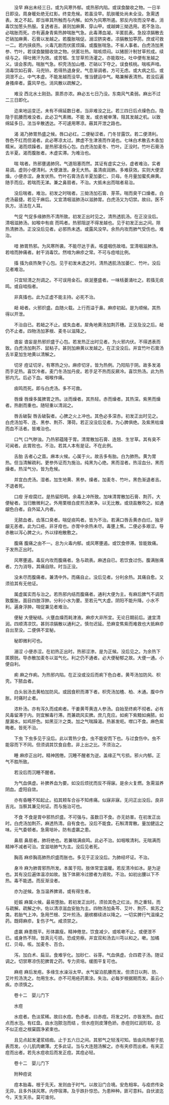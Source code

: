 <!-- { "loadSidebar": true } -->
　　没早 麻出未经三日。或为风寒外郁。或热邪内陷。或误食酸收之物。一日半日即没。周身暖处绝无红影。终变危候。若虽没早。肌肤暖处尚未全没。急需透表。发之不起。即当审其所触而与内解。如外为风寒所遏。邪反内攻而没早者。消毒饮加葱头热服。复透者吉。甚则加麻黄、穿山甲。或越婢三拗选用。若不急治。必喘胀而死。亦有遍身青紫热肿喘胀气急。此毒滞血凝。半匿肌表。急投凉膈散去芒硝加麻黄、石膏以发越之。若腹胀喘促。溺涩脐突者。凉膈散加葶苈。庶或可救一二。若内挟痰热。火毒亢剧而伏匿烦躁。或腹胀喘急。不省人事者。白虎汤加黑参、竹叶。若误食酸醋收敛之物。伏匿壮热。喘咳烦闷。以猪胆汁制甘草煎成。续续与之。得吐微汗为效。或苦瓠、生甘草煎汤灌之。亦能取吐。吐中便有发越之义。误会豕肉。喘胀气急。枳壳汤加山楂、芒硝以下夺之。误食核桃。喘咳声喑。消毒饮如石膏、马兜铃。若得热退身安。气息渐调者。方可无虑。或大病之后。或洞泄不止。中气本虚。不能发越而没早。惟当健运中气。略兼解表清热。若没后遍身搔痒者。露风早也。消风散以疏解之。

　　难没 西北水土刚劲。禀质亦浓。麻必五七日乃没。东南风气柔弱。麻出不过二三日即化。

　　迩来地运变迁。未有不绵延数日者。当非难没之比。若三四日后点燥色白。隐隐于肌腠而难没者。此必卫气素微。不能 发。或衣被单薄。阻其发越之机。以致绵延多日。法当辛散透达。不可遽用寒凉。蔽其开泄之路也。

　　渴 渴乃肺胃热盛之候。唇口必红。二便秘涩者。门冬甘露饮。若二便清利。唇色不红而但渴者。此必寒凉太过。脾虚不生津液而作渴也。七味白术散去木香加糯米。渴而烦躁者。是热邪凌烁心包。白虎汤加麦冬、竹叶。正没时。竹叶石膏汤去半夏。渴而腹胀者。木虚实滞。为难治也。

　　喘 喘者。热邪壅遏肺窍。气道阻塞而然。其证有虚实之分。虚者难治。实者易调。虚则小便清利。大便溏泄。身无大热。虽清痰润肺。多难获效。实则大便坚燥。小便赤涩。身发状热。竹叶石膏汤去半夏加蒌仁、贝母。冬月量加蜜炙麻黄。随手而应。若喘而无涕。兼之鼻扇者。不治。大抵未出而喘者易治。

　　没后喘者。难治。初发之时喘者。三拗汤加石膏、芽茶。喘而臭干口燥者。白虎汤最捷。若见于麻后。又宜清咽滋肺汤以滋肺胃。白虎汤又为切禁。故曰。医不执方。活法在人耳。

　　气促 气促多缘肺热不清所致。初发正出时见之。清热透肌汤。在正没没后。清咽滋肺汤。如喉中有痰 而鸣者。热邪阻逆不得发越也。见于初发正出之间。除热清肺汤。正没没后见者。必邪热未透。或露风没早。余热内攻而肺气受伤也。难治。

　　喑 肺胃热邪。为风寒所袭。不能尽达于表。咳盛咽伤故喑。宜清咽滋肺汤。若喑而肿痛者。射干消毒饮。然喑为麻疹之常。不可与痘喑比例。

　　搐 搐为痰热聚于心包。见于初发未透之时。清热透肌汤加蒌仁、竹叶。没后见者难治。

　　只宜轻清之剂调之。不可误用金石。痰涎壅盛者。一味栝蒌涌吐之。若搐无痰鸣。或自啮指者。

　　非真搐也。此为正虚不能主持。必死不治。

　　衄 衄者。火邪炽盛。血随火载。上行而溢于鼻。麻疹初起。是为顺候。其热得以开泄。

　　不治自已。若衄之不止。或失血者。犀角地黄汤加荆芥穗。正没及没之后。衄仍不止者。四物汤加茅根、麦冬以滋降之。

　　谵妄 谵妄是热邪炽盛于心包。若发热正出时见者。为火邪内伏。不得透表而致。白虎汤加荆芥、鼠粘子。甚则加麻黄以发越之。在正没没后。并宜竹叶石膏汤去半夏加生地黄以清解之。

　　切牙 痘证切牙。有寒热之分。麻疹切牙。皆为热例。乃阳陷于阴。故多发渴而手足热。喜饮冷者。麦门冬汤加丹皮。若手足不热而反厥冷。喜饮热汤。此为热邪内亢。后必下血。咽喉作痛。

　　痰鸣而死。即与白虎汤。多不可救。

　　唇燥 唇燥多属脾胃之热。淡而燥者。其热轻。赤而燥者。其热深。紫黑而燥者。热剧而重也。随轻重以清润之。

　　唇舌破裂 唇舌破裂者。心脾之火上冲也。其色必多深赤。初发正出时见之。白虎汤加芩、连、黑参、荆芥、薄荷。若正没没后见者。为心脾俱绝。及紫黑枯燥而血不活者。皆难治也。

　　口气 口气秽浊。乃热邪蕴隆于胃。清胃散加石膏、连翘、生甘草。其有臭不可闻者。此胃败也。不治。若其人本有是证。不在此例。

　　舌胎 舌者心之苗。麻本火候。心属于火。故舌多有胎。白为肺热。黄为胃热。但当清解疏利。更参外证而为施治。纯黑为心绝。黑而湿者。热淫血分。黑而燥者。热淫气分。皆为危候。

　　并宜白虎汤。湿者。加生地黄、黑参。燥者。加麦冬、竹叶。黑色渐退者吉。不退者死。

　　口疳 牙疳腐烂。是热留阳明。余毒上冲所致。加味清胃散加石膏、荆芥。大便秘者。当归散微利之。外用栗根白皮煎汤漱净。以无比散。或烧盐散吹之。如通龈色白者。自外延入内者。

　　无脓血者。齿落口臭者。喘促痰鸣者。皆为不治。若满口唇舌黄赤白烂。独牙龈无恙者。此为口疮。非牙疳也。亦胃中余热未尽。毒壅上焦。二便必多艰涩。导赤散以泻心脾之火。外以绿袍散敷之。

　　腹痛 腹痛之由不一。总为火毒内郁。或风寒壅遏。或饮食停滞。皆能致痛。于发热正出时。

　　风寒壅遏。毒反内攻而腹痛者。急与疏表。麻透自已。若饮食过伤。腹满胀痛者。力为消导。其痛自除。时当正没。

　　没未尽而腹痛者。兼清中外。而痛自止。没后见者。分利余热。其痛自愈。又须验其有无他证。

　　属虚属实而与治之。若热邪内结而腹痛者。通利大便为主。有麻后脾气不调而致腹胀。面目四肢浮肿。分利小水为要。至若元气大虚。阴阳不能升降。小水不利。遍身浮肿。喘促兼见者难治。

　　便秘 大便秘结。火壅血燥而耗津液。麻疹大非所宜。无论日期前后。速宜清润。四顺清凉饮。甚则凉膈散以通利之。慎勿迟延。恐麻变焦紫而难救也大抵麻疹自出至没。二便俱不宜秘。

　　秘即微利可也。

　　溺涩 小便赤涩。在初热正出时。热邪涩渗。是为正候。没后见之。为余热下匿膀胱。导赤散加麦冬以滋气化。利之仍不通者。必大便秘郁之故。大便一通。小便自利。

　　痢 麻之作痢。为热邪内陷。在正没或没后而痢下色白者。黄芩汤加防风、枳壳。下脓血者。

　　白头翁汤去黄柏加防风。或因食积而滞下者。枳壳汤加楂、柏、木通。腹中作胀。时痛时止者。

　　浓朴汤。亦有泻久而成痢者。干姜黄芩黄连人参汤。自始至终痢不彻者。必有风毒留滞于内。则宜解毒行滞。而兼疏风实脾。庶几克应。如痢下紫黯如痈脓。如屋漏水。如鸡肝色。如黑豆汁之类。加之气喘躁渴。热甚发呃。噤口不食。麻色紫晦者。皆死不治。

　　下虫 下虫多见于没后。此以胃热少食。虫不能安而下也。与过食伤中。虫不能容而下不同。但须调其饮食自愈。非上出之比。不须治之。

　　睡 麻疹正出时。精神困倦。沉睡不醒者为逆。盖缘正气亏损。邪火内郁。正气不胜所致。

　　若没后而沉睡不醒者。

　　为气血俱虚。补脾养血为要。如没后烦扰而反不得寐。是余火复燃。急需滋养阴血。虚阳自敛。

　　亦有昏睡不知起止。掐其颊车合谷不知疼痛。似寐非寐。无问正出没后。良非吉兆。当察其兼见何证。而与施治可也。

　　不食 不食是胃中邪热炽盛。不可强与。虽数日不食。亦无妨害。在初发正出时。白虎汤加荆芥。麻透热清。自有食也。没后不能食。石斛清胃散。量加健运之味。元气委顿者。急需培补。防有虚羸之患。

　　鼻扇 鼻扇者。肺将绝也。若兼喘满痰鸣。此必不治。如咽喉清利。无喘满而精神不减者可治。宜滋培肺气为主。没后见者死。

　　胸高 麻疹胸高肺热炽盛而胀也。多见于正没没后。为肺经坏证。不治。

　　身冷 麻为肺胃邪热所发。本属于阳。肢体常宜温暖。若反清冷如冰。是为逆也。其有没后遍体温凉如故。独下体厥冷过膝者为肾败。不治。如初出腰以下不热。毒不能透。而反渐没者。

　　亦为逆候。急当温养脾肾。或有得生者。

　　妊娠 麻属火候。最易堕胎。若初发正出时。须验其色之红淡。热之重轻。而与疏解。疏解之中。佐以清凉滋血安胎为主。四物汤加条芩、艾叶、荆芥、紫苏之类。若胎气上冲。急用苎根、艾叶煎汤。磨槟榔续进以降之。一切实脾行气温燥之药。既碍麻疹。复伤子气。咸须禁之。

　　虚羸 麻患既平。形体羸瘦。精神倦怠。饮食减少。或咳嗽不止。或便泄不已。或身热不除。皆真元亏损。恐成劳瘵。并宜双和汤去川芎以和之。嗽。加橘红、贝母。咳。加麦冬、百合。

　　泻。加白术、扁豆。食难孚化。加砂仁、谷芽。气血俱虚。合四君子汤。随证调之。切禁寒凉伤犯脾胃之药。专力资培。缓图平复可也。

　　麻疮 麻后发疮。多缘生水澡浴太早。水气留泊肌腠而发。但须日以荆、防、艾叶煎汤洗之。勿用生水。亦不可用疮药熏涂。失治。必每岁根据期而发。虽云小疾。亦须慎之。

　　卷十二　婴儿门下

　　水痘

　　水痘者。色淡浆稀。故曰水痘。色赤者。曰赤痘。将发之时。亦皆发热。由红点而水泡。有红盘。由水泡脓泡而结 。但水痘则皮薄色娇。赤痘则红润形软。总不似正痘之根窠圆净紧束也。

　　且见点起发灌浆结痂。止于五六日之间。其邪气之轻浅可知。皆由风热郁于肌表而发。小儿肌肉嫩薄。尤多此证。当与大连翘汤解之。亦有夹疹而出者。有夹正痘而出者。若先水痘收后而发正痘。其痘必轻。

　　卷十二　婴儿门下

　　附种痘说

　　痘本胎毒。根于先天。发则由于时气。以故沿门合境。安危相率。与疫疠传染无异。且多外挟风寒。内停宿滞。及乎跌扑惊恐。为患种种。匪可意料。自伏波迄今。天生天杀。莫可谁何。

